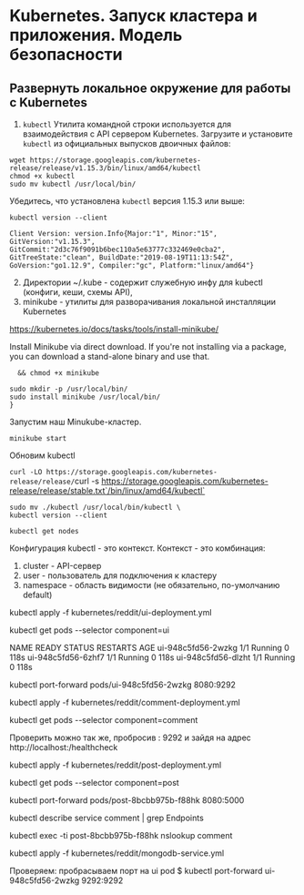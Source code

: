 # Kubernetes. Запуск кластера и приложения. Модель безопасности

## Развернуть локальное окружение для работы с Kubernetes

1. `kubectl` Утилита командной строки используется для взаимодействия с API сервером Kubernetes. Загрузите и установите `kubectl` из официальных выпусков двоичных файлов:

`wget https://storage.googleapis.com/kubernetes-release/release/v1.15.3/bin/linux/amd64/kubectl`\
`chmod +x kubectl`\
`sudo mv kubectl /usr/local/bin/`

Убедитесь, что установлена `kubectl` версия 1.15.3 или выше:

`kubectl version --client`

`Client Version: version.Info{Major:"1", Minor:"15", GitVersion:"v1.15.3", GitCommit:"2d3c76f9091b6bec110a5e63777c332469e0cba2", GitTreeState:"clean", BuildDate:"2019-08-19T11:13:54Z", GoVersion:"go1.12.9", Compiler:"gc", Platform:"linux/amd64"}`

2. Директории ~/.kube - содержит служебную инфу для kubectl (конфиги, кеши, схемы API),
3. minikube - утилиты для разворачивания локальной инсталляции Kubernetes

<https://kubernetes.io/docs/tasks/tools/install-minikube/>

Install Minikube via direct download. If you're not installing via a package, you can download a stand-alone binary and use that.

```curl -Lo minikube https://storage.googleapis.com/minikube/releases/latest/minikube-linux-amd64 \
  && chmod +x minikube
  ```

```{
sudo mkdir -p /usr/local/bin/
sudo install minikube /usr/local/bin/
}
```

Запустим наш Minukube-кластер.

`minikube start`

Обновим  kubectl

`curl -LO https://storage.googleapis.com/kubernetes-release/release/`curl -s https://storage.googleapis.com/kubernetes-release/release/stable.txt`/bin/linux/amd64/kubectl`

```chmod +x ./kubectl \
sudo mv ./kubectl /usr/local/bin/kubectl \
kubectl version --client
```

`kubectl get nodes`

Конфигурация kubectl - это контекст.
Контекст - это комбинация:

1) cluster - API-сервер
2) user - пользователь для подключения к кластеру
3) namespace - область видимости (не обязательно, по-умолчанию default)

kubectl apply -f kubernetes/reddit/ui-deployment.yml

kubectl get pods --selector component=ui

NAME                 READY   STATUS    RESTARTS   AGE
ui-948c5fd56-2wzkg   1/1     Running   0          118s
ui-948c5fd56-6zhf7   1/1     Running   0          118s
ui-948c5fd56-dlzht   1/1     Running   0          118s

kubectl port-forward pods/ui-948c5fd56-2wzkg 8080:9292

kubectl apply -f kubernetes/reddit/comment-deployment.yml

kubectl get pods --selector component=comment

Проверить можно так же, пробросив <local-port>: 9292 и зайдя на адрес http://localhost:<local-port>/healthcheck

kubectl apply -f kubernetes/reddit/post-deployment.yml

kubectl get pods --selector component=post

kubectl port-forward pods/post-8bcbb975b-f88hk 8080:5000

kubectl describe service comment | grep Endpoints

kubectl exec -ti post-8bcbb975b-f88hk nslookup comment

kubectl apply -f kubernetes/reddit/mongodb-service.yml

Проверяем:
пробрасываем порт на ui pod
$ kubectl port-forward ui-948c5fd56-2wzkg 9292:9292
